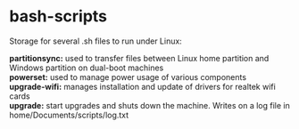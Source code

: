 # bash-scripts
Storage for several .sh files to run under Linux:

<b>partitionsync:</b> used to transfer files between Linux home partition and Windows partition on dual-boot machines <br>
<b>powerset:</b> used to manage power usage of various components <br>
<b>upgrade-wifi:</b> manages installation and update of drivers for realtek wifi cards <br>
<b>upgrade:</b> start upgrades and shuts down the machine. Writes on a log file in home/Documents/scripts/log.txt


